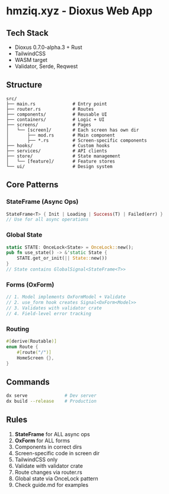# hmziq.xyz - Dioxus Web App

## Tech Stack
- Dioxus 0.7.0-alpha.3 + Rust
- TailwindCSS
- WASM target
- Validator, Serde, Reqwest

## Structure
```
src/
├── main.rs              # Entry point
├── router.rs            # Routes
├── components/          # Reusable UI
├── containers/          # Logic + UI
├── screens/             # Pages
│   └── [screen]/        # Each screen has own dir
│       ├── mod.rs       # Main component
│       ├── *.rs         # Screen-specific components
├── hooks/               # Custom hooks
├── services/            # API clients
├── store/               # State management
│   └── [feature]/       # Feature stores
└── ui/                  # Design system
```

## Core Patterns

### StateFrame (Async Ops)
```rust
StateFrame<T> { Init | Loading | Success(T) | Failed(err) }
// Use for all async operations
```

### Global State
```rust
static STATE: OnceLock<State> = OnceLock::new();
pub fn use_state() -> &'static State {
    STATE.get_or_init(|| State::new())
}
// State contains GlobalSignal<StateFrame<T>>
```

### Forms (OxForm)
```rust
// 1. Model implements OxFormModel + Validate
// 2. use_form hook creates Signal<OxForm<Model>>
// 3. Validates with validator crate
// 4. Field-level error tracking
```

### Routing
```rust
#[derive(Routable)]
enum Route {
    #[route("/")]
    HomeScreen {},
}
```

## Commands
```bash
dx serve              # Dev server
dx build --release    # Production
```

## Rules
1. **StateFrame** for ALL async ops
2. **OxForm** for ALL forms  
3. Components in correct dirs
4. Screen-specific code in screen dir
5. TailwindCSS only
6. Validate with validator crate
7. Route changes via router.rs
8. Global state via OnceLock pattern
9. Check guide.md for examples